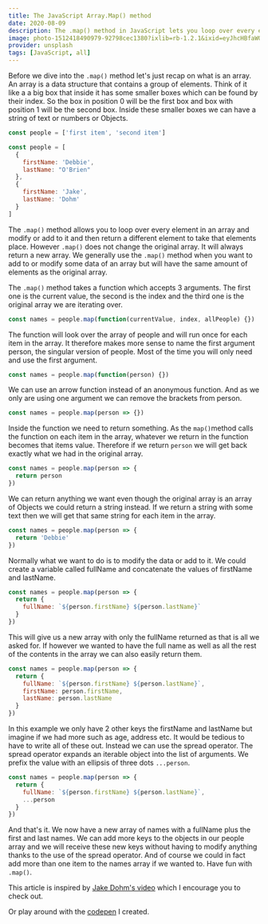```yaml
---
title: The JavaScript Array.Map() method
date: 2020-08-09
description: The .map() method in JavaScript lets you loop over every element in an array and modify or add to it and then return a different element to take that elements place
image: photo-1512418490979-92798cec1380?ixlib=rb-1.2.1&ixid=eyJhcHBfaWQiOjEyMDd9&auto=format&fit=crop&w=800&q=60
provider: unsplash
tags: [JavaScript, all]
---
```


Before we dive into the `.map()` method let's just recap on what is an array. An array is a data structure that contains a group of elements. Think of it like a a big box that inside it has some smaller boxes which can be found by their index. So the box in position 0 will be the first box and box with position 1 will be the second box. Inside these smaller boxes we can have a string of text or numbers or Objects.

```js
const people = ['first item', 'second item']
```

```js
const people = [
  {
    firstName: 'Debbie',
    lastName: "O'Brien"
  },
  {
    firstName: 'Jake',
    lastName: 'Dohm'
  }
]
```

The `.map()` method allows you to loop over every element in an array and modify or add to it and then return a different element to take that elements place. However `.map()` does not change the original array. It will always return a new array. We generally use the `.map()` method when you want to add to or modify some data of an array but will have the same amount of elements as the original array.

The `.map()` method takes a function which accepts 3 arguments. The first one is the current value, the second is the index and the third one is the original array we are iterating over.

```js
const names = people.map(function(currentValue, index, allPeople) {})
```

The function will look over the array of people and will run once for each item in the array. It therefore makes more sense to name the first argument person, the singular version of people. Most of the time you will only need and use the first argument.

```js
const names = people.map(function(person) {})
```

We can use an arrow function instead of an anonymous function. And as we only are using one argument we can remove the brackets from person.

```js
const names = people.map(person => {})
```

Inside the function we need to return something. As the `map()`method calls the function on each item in the array, whatever we return in the function becomes that items value. Therefore if we return `person` we will get back exactly what we had in the original array.

```js
const names = people.map(person => {
  return person
})
```

We can return anything we want even though the original array is an array of Objects we could return a string instead. If we return a string with some text then we will get that same string for each item in the array.

```js
const names = people.map(person => {
  return 'Debbie'
})
```

Normally what we want to do is to modify the data or add to it. We could create a variable called fullName and concatenate the values of firstName and lastName.

```js
const names = people.map(person => {
  return {
    fullName: `${person.firstName} ${person.lastName}`
  }
})
```

This will give us a new array with only the fullName returned as that is all we asked for. If however we wanted to have the full name as well as all the rest of the contents in the array we can also easily return them.

```js
const names = people.map(person => {
  return {
    fullName: `${person.firstName} ${person.lastName}`,
    firstName: person.firstName,
    lastName: person.lastName
  }
})
```

In this example we only have 2 other keys the firstName and lastName but imagine if we had more such as age, address etc. It would be tedious to have to write all of these out. Instead we can use the spread operator. The spread operator expands an iterable object into the list of arguments. We prefix the value with an ellipsis of three dots `...person`.

```js
const names = people.map(person => {
  return {
    fullName: `${person.firstName} ${person.lastName}`,
    ...person
  }
})
```

And that's it. We now have a new array of names with a fullName plus the first and last names. We can add more keys to the objects in our people array and we will receive these new keys without having to modify anything thanks to the use of the spread operator. And of course we could in fact add more than one item to the names array if we wanted to. Have fun with `.map()`.

This article is inspired by [Jake Dohm's video](https://simplygoodwork.com/blog/array-map-javascript-method) which I encourage you to check out.

Or play around with the [codepen](https://codepen.io/debs-obrien/pen/YzqXVgd) I created.
